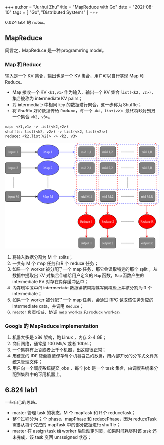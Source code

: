 +++
author = "Junhui Zhu"
title = "MapReduce with Go"
date = "2021-08-10"
tags = [
    "Go",
    "Distributed Systems"
]
+++

6.824 lab1 的 notes。

<!--more-->

## MapReduce

简言之，MapReduce 是一种 programming model。

### Map 和 Reduce

输入是一个 KV 集合，输出也是一个 KV 集合，用户可以自行实现 Map 和 Reduce。

- Map 接收一个 KV `<k1,v1>` 作为输入，输出一个 KV 集合 `list(<k2, v2>)`，集合被称为 intermediate KV pairs；
- 对 intermediate 中相同 key 的数据进行聚合，这一步称为 Shuffle；
- 将 Shuffle 好的数据传给 Reduce，每一个 `<k2, list(v2)>` 最终将映射到另一个集合 `<k2, v3>`。

```
map: <k1,v1> -> list(<k2,v2>)
shuffle: list(<k2, v2>) -> list(<k2, list(v2)>)
reduce: <k2,list(v2)> -> <k2, v3>
```

![mr](/images/mr.drawio.png)

1. 将输入数据分割为 M 个 splits；
2. 一共有 M 个 map 任务和 R 个 reduce 任务；
3. 如果一个 worker 被分配了一个 map 任务，那它会读取特定的那个 split ，从数据中提取出 KV 对集合传输给用户定义的 `Map` 函数，`Map` 函数产生的 intermediate KV 对存在内存缓冲区中；
4. 内存缓冲区中的 intermediate 数据会被周期性写到磁盘上并被分割为 R 个 intermediate；
5. 如果一个 worker 被分配了一个 map 任务，会通过 RPC 读取该任务对应的 intermediate data，并调用 `Reduce`；
6. master 负责指派、协调 map worker 和 reduce worker。

### Google 的 MapReduce Implementation

1. 机器大多是 x86 架构，跑 Linux ，内存 2-4 GB；
2. 商用网络，通常是 100 Mb/s 或者 1Gb/s；
3. 一个集群有上百或者上千个机器，出故障很正常；
4. 用便宜的 IDE 硬盘直接保存每个机器自己的数据，用内部开发的分布式文件系统来管理文件；
5. 用户向一个调度系统提交 jobs ，每个 job 是一个 task 集合，由调度系统来分配到集群中的可用机器上。

## 6.824 lab1

一些自己的思路。

- master 管理 task 的状态，M 个 mapTask 和 R 个 reduceTask；
- 整个过程分为 2 个 phase，mapPhase 和 reducePhase，因为 reduceTask 需要从每个完成的 mapTask 中的部分数据进行 shuffle；
- master 在 assign task 给 worker 后启动定时器，如果时间耗尽时该 task 还未完成，该 task 变回 unassigned 状态；


